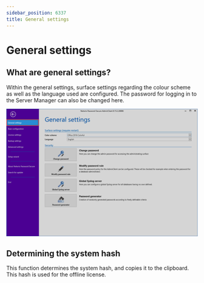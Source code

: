 ```yaml
---
sidebar_position: 6337
title: General settings
---
```


# General settings

## What are general settings?

Within the general settings, surface settings regarding the colour scheme as well as the language used are configured. The password for logging in to the Server Manager can also be changed here.

![General settings](../../../../../../../static/images/PasswordSecure_9.2/Content/Resources/Images/Installation_with_parameters_254-en.png "General settings")

## Determining the system hash

This function determines the system hash, and copies it to the clipboard. This hash is used for the offline license.